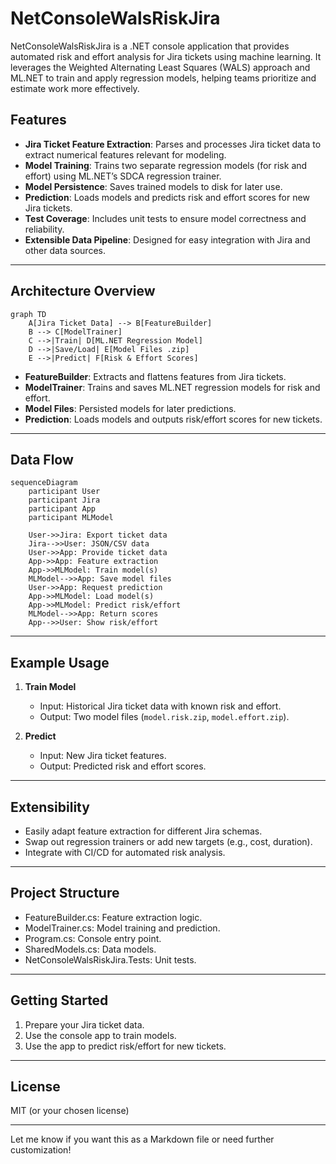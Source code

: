 # NetConsoleWalsRiskJira

NetConsoleWalsRiskJira is a .NET console application that provides automated risk and effort analysis for Jira tickets using machine learning. It leverages the Weighted Alternating Least Squares (WALS) approach and ML.NET to train and apply regression models, helping teams prioritize and estimate work more effectively.

## Features

- **Jira Ticket Feature Extraction**: Parses and processes Jira ticket data to extract numerical features relevant for modeling.
- **Model Training**: Trains two separate regression models (for risk and effort) using ML.NET’s SDCA regression trainer.
- **Model Persistence**: Saves trained models to disk for later use.
- **Prediction**: Loads models and predicts risk and effort scores for new Jira tickets.
- **Test Coverage**: Includes unit tests to ensure model correctness and reliability.
- **Extensible Data Pipeline**: Designed for easy integration with Jira and other data sources.

---

## Architecture Overview

```mermaid
graph TD
    A[Jira Ticket Data] --> B[FeatureBuilder]
    B --> C[ModelTrainer]
    C -->|Train| D[ML.NET Regression Model]
    D -->|Save/Load| E[Model Files .zip]
    E -->|Predict| F[Risk & Effort Scores]
```

- **FeatureBuilder**: Extracts and flattens features from Jira tickets.
- **ModelTrainer**: Trains and saves ML.NET regression models for risk and effort.
- **Model Files**: Persisted models for later predictions.
- **Prediction**: Loads models and outputs risk/effort scores for new tickets.

---

## Data Flow

```mermaid
sequenceDiagram
    participant User
    participant Jira
    participant App
    participant MLModel

    User->>Jira: Export ticket data
    Jira-->>User: JSON/CSV data
    User->>App: Provide ticket data
    App->>App: Feature extraction
    App->>MLModel: Train model(s)
    MLModel-->>App: Save model files
    User->>App: Request prediction
    App->>MLModel: Load model(s)
    App->>MLModel: Predict risk/effort
    MLModel-->>App: Return scores
    App-->>User: Show risk/effort
```

---

## Example Usage

1. **Train Model**
   - Input: Historical Jira ticket data with known risk and effort.
   - Output: Two model files (`model.risk.zip`, `model.effort.zip`).

2. **Predict**
   - Input: New Jira ticket features.
   - Output: Predicted risk and effort scores.

---

## Extensibility

- Easily adapt feature extraction for different Jira schemas.
- Swap out regression trainers or add new targets (e.g., cost, duration).
- Integrate with CI/CD for automated risk analysis.

---

## Project Structure

- FeatureBuilder.cs: Feature extraction logic.
- ModelTrainer.cs: Model training and prediction.
- Program.cs: Console entry point.
- SharedModels.cs: Data models.
- NetConsoleWalsRiskJira.Tests: Unit tests.

---

## Getting Started

1. Prepare your Jira ticket data.
2. Use the console app to train models.
3. Use the app to predict risk/effort for new tickets.

---

## License

MIT (or your chosen license)

---

Let me know if you want this as a Markdown file or need further customization!
